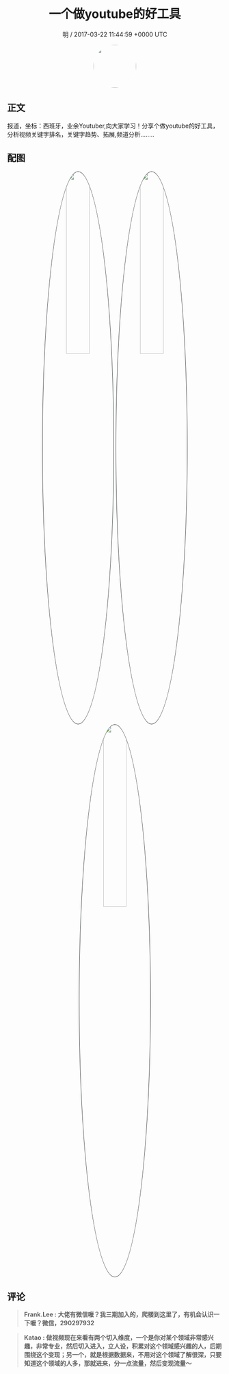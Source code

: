 <h1 align="center">一个做youtube的好工具</h1>
<p align="center">
    <a>明 / 2017-03-22 11:44:59 &#43;0000 UTC</a>
</p>

<div align="center">
    <img src="https://images.zsxq.com/Fm9ngSpNli4GjtrI-CIPClWqnBXH?e=1590940799&amp;token=kIxbL07-8jAj8w1n4s9zv64FuZZNEATmlU_Vm6zD:FV7r3DsC4h3ZN_L88txMd3d7I_k=" width="100" height="100" style="border:1px solid;border-radius:50%; color:#ffffff"/>
</div>

## 正文

<div>
报道，坐标：西班牙，业余Youtuber,向大家学习！分享个做youtube的好工具，分析视频关键字排名，关键字趋势、拓展,频道分析........
</div>

## 配图
<div class="image" align="center">

<img src="https://images.zsxq.com/Fgl4NzAwtdLO0PmuP6zlKn8WH-RP?imageMogr2/auto-orient/thumbnail/800x/format/jpg/blur/1x0/quality/75&amp;e=1590940799&amp;token=kIxbL07-8jAj8w1n4s9zv64FuZZNEATmlU_Vm6zD:RjKmwruBWirimNdFy6pmVaxlIIM=" width="33%" height="33%" style="border:1px solid;border-radius:50%; color:#3c3f41"/>

<img src="https://images.zsxq.com/FvlhxjoXvV5E1JYjE4JpPdBcYOwi?e=1590940799&amp;token=kIxbL07-8jAj8w1n4s9zv64FuZZNEATmlU_Vm6zD:-vUI97tubvolQxxCfjCmfB0lzJk=" width="33%" height="33%" style="border:1px solid;border-radius:50%; color:#3c3f41"/>

<img src="https://images.zsxq.com/FvOsyHPfEWX-Rn_rmZWWWg4IbUEi?e=1590940799&amp;token=kIxbL07-8jAj8w1n4s9zv64FuZZNEATmlU_Vm6zD:0SGEQ1HAmP-_joXRHoLDdwmotgI=" width="33%" height="33%" style="border:1px solid;border-radius:50%; color:#3c3f41"/>

</div>

## 评论

<div align="left">
<div>

<blockquote >
<span> <strong>Frank.Lee : 大佬有微信嚒？我三期加入的，爬楼到这里了，有机会认识一下嚒？微信，290297932 </strong></span>
</blockquote>

<blockquote >
<span> <strong>Katao : 做视频现在来看有两个切入维度，一个是你对某个领域非常感兴趣，非常专业，然后切入进入，立人设，积累对这个领域感兴趣的人，后期围绕这个变现；另一个，就是根据数据来，不用对这个领域了解很深，只要知道这个领域的人多，那就进来，分一点流量，然后变现流量～ </strong></span>
</blockquote>

</div>
</div>